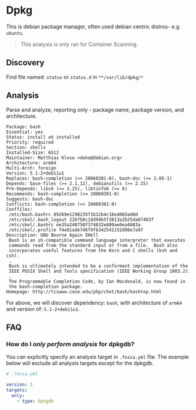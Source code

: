 # Dpkg

This is debian package manager, often used debian centric distros- e.g. `ubuntu`.

> This analysis is only ran for Container Scanning.

## Discovery

Find file named: `status` or `status.d` in `**/var/lib/dpkg/*`

## Analysis

Parse and analyze, reporting only - package name, package version, and architecture.

```text
Package: bash
Essential: yes
Status: install ok installed
Priority: required
Section: shells
Installed-Size: 6512
Maintainer: Matthias Klose <doko@debian.org>
Architecture: arm64
Multi-Arch: foreign
Version: 5.1-2+deb11u1
Replaces: bash-completion (<< 20060301-0), bash-doc (<= 2.05-1)
Depends: base-files (>= 2.1.12), debianutils (>= 2.15)
Pre-Depends: libc6 (>= 2.25), libtinfo6 (>= 6)
Recommends: bash-completion (>= 20060301-0)
Suggests: bash-doc
Conflicts: bash-completion (<< 20060301-0)
Conffiles:
 /etc/bash.bashrc 89269e1298235f1b12b4c16e4065ad0d
 /etc/skel/.bash_logout 22bfb8c1dd94b5f3813a2b25da67463f
 /etc/skel/.bashrc ee35a240758f374832e809ae0ea4883a
 /etc/skel/.profile f4e81ade7d6f9fb342541152d08e7a97
Description: GNU Bourne Again SHell
 Bash is an sh-compatible command language interpreter that executes
 commands read from the standard input or from a file.  Bash also
 incorporates useful features from the Korn and C shells (ksh and csh).
 .
 Bash is ultimately intended to be a conformant implementation of the
 IEEE POSIX Shell and Tools specification (IEEE Working Group 1003.2).
 .
 The Programmable Completion Code, by Ian Macdonald, is now found in
 the bash-completion package.
Homepage: http://tiswww.case.edu/php/chet/bash/bashtop.html
```

For above, we will discover dependency: `bash`, with architecture of `arm64` and version of: `5.1-2+deb11u1`.

## FAQ

### How do I *only perform analysis* for dpkgdb?

You can explicitly specify an analysis target in `.fossa.yml` file. The example below will exclude all analysis targets except for the dpkgdb. 

```yaml
# .fossa.yml 

version: 3
targets:
  only:
    - type: dpkgdb
```
